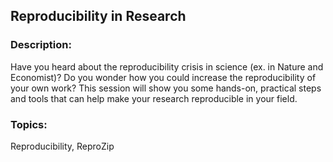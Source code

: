 ## Reproducibility in Research

### Description: 
Have you heard about the reproducibility crisis in science (ex. in Nature and Economist)? Do you wonder how you could increase the reproducibility of your own work? This session will show you some hands-on, practical steps and tools that can help make your research reproducible in your field. 

### Topics: 
Reproducibility, ReproZip
